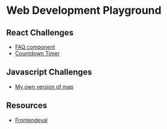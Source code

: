 # Web Development Playground

## React Challenges

- [FAQ component](react-challenges/faq-component)
- [Countdown Timer](react-challenges/countdown-timer)

## Javascript Challenges
- [My own version of map](js-challenges/my-own-map)

## Resources
- [Frontendeval](https://frontendeval.com/)